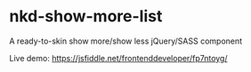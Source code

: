 # nkd-show-more-list
A ready-to-skin show more/show less jQuery/SASS component

Live demo: https://jsfiddle.net/frontenddeveloper/fp7ntoyg/

